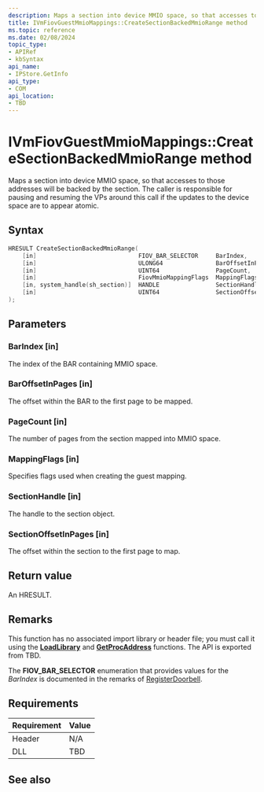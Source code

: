 ```yaml
---
description: Maps a section into device MMIO space, so that accesses to those addresses will be backed by the section.
title: IVmFiovGuestMmioMappings::CreateSectionBackedMmioRange method
ms.topic: reference
ms.date: 02/08/2024
topic_type: 
- APIRef
- kbSyntax
api_name: 
- IPStore.GetInfo
api_type: 
- COM
api_location: 
- TBD
---
```


# IVmFiovGuestMmioMappings::CreateSectionBackedMmioRange method

Maps a section into device MMIO space, so that accesses to those addresses will be backed by the section. The caller is responsible for pausing and resuming the VPs around this call if the updates to the device space are to appear atomic.

## Syntax


```C++
HRESULT CreateSectionBackedMmioRange(
    [in]                             FIOV_BAR_SELECTOR     BarIndex,
    [in]                             ULONG64               BarOffsetInPages,
    [in]                             UINT64                PageCount,
    [in]                             FiovMmioMappingFlags  MappingFlags,
    [in, system_handle(sh_section)]  HANDLE                SectionHandle,
    [in]                             UINT64                SectionOffsetInPages
);
```



## Parameters

### BarIndex [in]

The index of the BAR containing MMIO space.

### BarOffsetInPages [in]

The offset within the BAR to the first page to be mapped.

### PageCount [in]

The number of pages from the section mapped into MMIO space.

### MappingFlags [in]

Specifies flags used when creating the guest mapping.

### SectionHandle [in]

The handle to the section object.

### SectionOffsetInPages [in]

The offset within the section to the first page to map.


## Return value

An HRESULT.

## Remarks 

This function has no associated import library or header file; you must call it using the [**LoadLibrary**](/windows/desktop/api/libloaderapi/nf-libloaderapi-loadlibrarya) and [**GetProcAddress**](/windows/desktop/api/libloaderapi/nf-libloaderapi-getprocaddress) functions. The API is exported from TBD.

The **FIOV_BAR_SELECTOR** enumeration that provides values for the *BarIndex* is documented in the remarks of [RegisterDoorbell](ivmfiovguestmemoryfastnotification-registerdoorbell.md).

## Requirements



| Requirement | Value |
|-------------------|----------------------------------------------------------------------------------------|
| Header | N/A    |
| DLL  | TBD |



## See also



 

 
